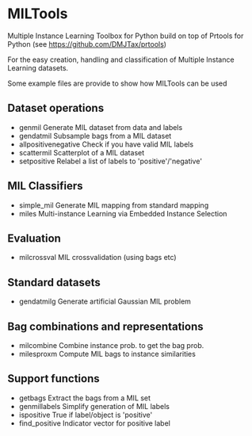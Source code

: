# MILTools
Multiple Instance Learning Toolbox for Python
build on top of Prtools for Python (see https://github.com/DMJTax/prtools)

For the easy creation, handling and classification of Multiple Instance
Learning datasets.

Some example files are provide to show how MILTools can be used

Dataset operations
------------------
- genmil           Generate MIL dataset from data and labels
- gendatmil        Subsample bags from a MIL dataset
- allpositivenegative  Check if you have valid MIL labels
- scattermil       Scatterplot of a MIL dataset
- setpositive      Relabel a list of labels to 'positive'/'negative'

MIL Classifiers
---------------
- simple_mil       Generate MIL mapping from standard mapping
- miles            Multi-instance Learning via Embedded Instance Selection

Evaluation
----------
- milcrossval      MIL crossvalidation (using bags etc)

Standard datasets
-----------------
- gendatmilg       Generate artificial Gaussian MIL problem

Bag combinations and representations
------------------------------------
- milcombine       Combine instance prob. to get the bag prob.
- milesproxm       Compute MIL bags to instance similarities

Support functions
-----------------
- getbags          Extract the bags from a MIL set
- genmillabels     Simplify generation of MIL labels
- ispositive       True if label/object is 'positive'
- find_positive    Indicator vector for positive label

